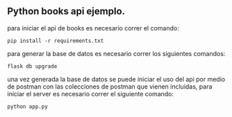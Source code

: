 ## Python books api ejemplo.

para iniciar el api de books es necesario correr el comando:
```
pip install -r requirements.txt
```
para generar la base de datos es necesario correr los siguientes comandos:
```
flask db upgrade
```
 una vez generada la base de datos se puede iniciar el uso del api por medio de postman
 con las colecciones de postman que vienen incluidas, para iniciar el server es necesario correr el siguiente comando:
```
python app.py
```
